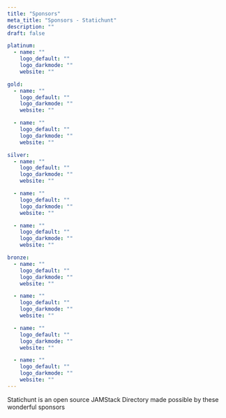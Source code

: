 ```yaml
---
title: "Sponsors"
meta_title: "Sponsors - Statichunt"
description: ""
draft: false

platinum:
  - name: ""
    logo_default: ""
    logo_darkmode: ""
    website: ""

gold:
  - name: ""
    logo_default: ""
    logo_darkmode: ""
    website: ""

  - name: ""
    logo_default: ""
    logo_darkmode: ""
    website: ""

silver:
  - name: ""
    logo_default: ""
    logo_darkmode: ""
    website: ""

  - name: ""
    logo_default: ""
    logo_darkmode: ""
    website: ""

  - name: ""
    logo_default: ""
    logo_darkmode: ""
    website: ""

bronze:
  - name: ""
    logo_default: ""
    logo_darkmode: ""
    website: ""

  - name: ""
    logo_default: ""
    logo_darkmode: ""
    website: ""

  - name: ""
    logo_default: ""
    logo_darkmode: ""
    website: ""

  - name: ""
    logo_default: ""
    logo_darkmode: ""
    website: ""
---
```

Statichunt is an open source JAMStack Directory made possible by these wonderful sponsors
